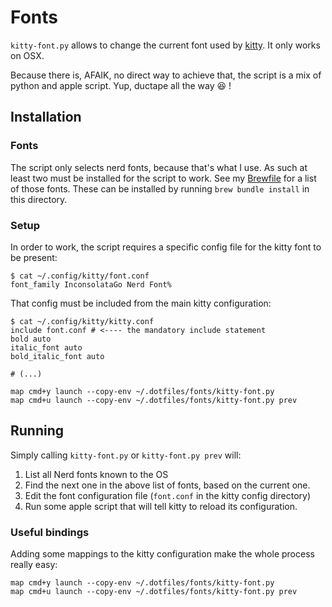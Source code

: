 # Fonts

`kitty-font.py` allows to change the current font used by [kitty](https://sw.kovidgoyal.net/kitty/). It only works on OSX.

Because there is, AFAIK, no direct way to achieve that, the script is a mix of python and apple script. Yup, ductape all the way 😆 !

## Installation

### Fonts 

The script only selects nerd fonts, because that's what I use. As such at least two must be installed for the script to work. 
See my [Brewfile](./Brewfile) for a list of those fonts. These can be installed by running `brew bundle install` in this directory.

### Setup

In order to work, the script requires a specific config file for the kitty font to be present: 

```
$ cat ~/.config/kitty/font.conf 
font_family InconsolataGo Nerd Font%
```

That config must be included from the main kitty configuration: 

```
$ cat ~/.config/kitty/kitty.conf 
include font.conf # <---- the mandatory include statement
bold auto
italic_font auto
bold_italic_font auto

# (...)

map cmd+y launch --copy-env ~/.dotfiles/fonts/kitty-font.py
map cmd+u launch --copy-env ~/.dotfiles/fonts/kitty-font.py prev
```

## Running

Simply calling `kitty-font.py` or `kitty-font.py prev` will: 

1. List all Nerd fonts known to the OS
2. Find the next one in the above list of fonts, based on the current one.
3. Edit the font configuration file (`font.conf` in the kitty config directory)
4. Run some apple script that will tell kitty to reload its configuration.

### Useful bindings

Adding some mappings to the kitty configuration make the whole process really easy: 

```
map cmd+y launch --copy-env ~/.dotfiles/fonts/kitty-font.py
map cmd+u launch --copy-env ~/.dotfiles/fonts/kitty-font.py prev
```
